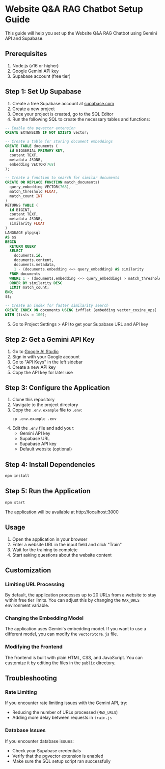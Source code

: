 # Website Q&A RAG Chatbot Setup Guide

This guide will help you set up the Website Q&A RAG Chatbot using Gemini API and Supabase.

## Prerequisites

1. Node.js (v16 or higher)
2. Google Gemini API key
3. Supabase account (free tier)

## Step 1: Set Up Supabase

1. Create a free Supabase account at [supabase.com](https://supabase.com)
2. Create a new project
3. Once your project is created, go to the SQL Editor
4. Run the following SQL to create the necessary tables and functions:

```sql
-- Enable the pgvector extension
CREATE EXTENSION IF NOT EXISTS vector;

-- Create a table for storing document embeddings
CREATE TABLE documents (
  id BIGSERIAL PRIMARY KEY,
  content TEXT,
  metadata JSONB,
  embedding VECTOR(768)
);

-- Create a function to search for similar documents
CREATE OR REPLACE FUNCTION match_documents(
  query_embedding VECTOR(768),
  match_threshold FLOAT,
  match_count INT
)
RETURNS TABLE (
  id BIGINT,
  content TEXT,
  metadata JSONB,
  similarity FLOAT
)
LANGUAGE plpgsql
AS $$
BEGIN
  RETURN QUERY
  SELECT
    documents.id,
    documents.content,
    documents.metadata,
    1 - (documents.embedding <=> query_embedding) AS similarity
  FROM documents
  WHERE 1 - (documents.embedding <=> query_embedding) > match_threshold
  ORDER BY similarity DESC
  LIMIT match_count;
END;
$$;

-- Create an index for faster similarity search
CREATE INDEX ON documents USING ivfflat (embedding vector_cosine_ops)
WITH (lists = 100);
```

5. Go to Project Settings > API to get your Supabase URL and API key

## Step 2: Get a Gemini API Key

1. Go to [Google AI Studio](https://makersuite.google.com/)
2. Sign in with your Google account
3. Go to "API Keys" in the left sidebar
4. Create a new API key
5. Copy the API key for later use

## Step 3: Configure the Application

1. Clone this repository
2. Navigate to the project directory
3. Copy the `.env.example` file to `.env`:
   ```
   cp .env.example .env
   ```
4. Edit the `.env` file and add your:
   - Gemini API key
   - Supabase URL
   - Supabase API key
   - Default website (optional)

## Step 4: Install Dependencies

```bash
npm install
```

## Step 5: Run the Application

```bash
npm start
```

The application will be available at http://localhost:3000

## Usage

1. Open the application in your browser
2. Enter a website URL in the input field and click "Train"
3. Wait for the training to complete
4. Start asking questions about the website content

## Customization

### Limiting URL Processing

By default, the application processes up to 20 URLs from a website to stay within free tier limits. You can adjust this by changing the `MAX_URLS` environment variable.

### Changing the Embedding Model

The application uses Gemini's embedding model. If you want to use a different model, you can modify the `vectorStore.js` file.

### Modifying the Frontend

The frontend is built with plain HTML, CSS, and JavaScript. You can customize it by editing the files in the `public` directory.

## Troubleshooting

### Rate Limiting

If you encounter rate limiting issues with the Gemini API, try:
- Reducing the number of URLs processed (`MAX_URLS`)
- Adding more delay between requests in `train.js`

### Database Issues

If you encounter database issues:
- Check your Supabase credentials
- Verify that the pgvector extension is enabled
- Make sure the SQL setup script ran successfully
